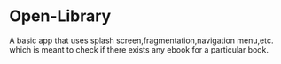# Open-Library
A basic app that uses splash screen,fragmentation,navigation menu,etc. which is meant to check if there exists any ebook for a particular book.

